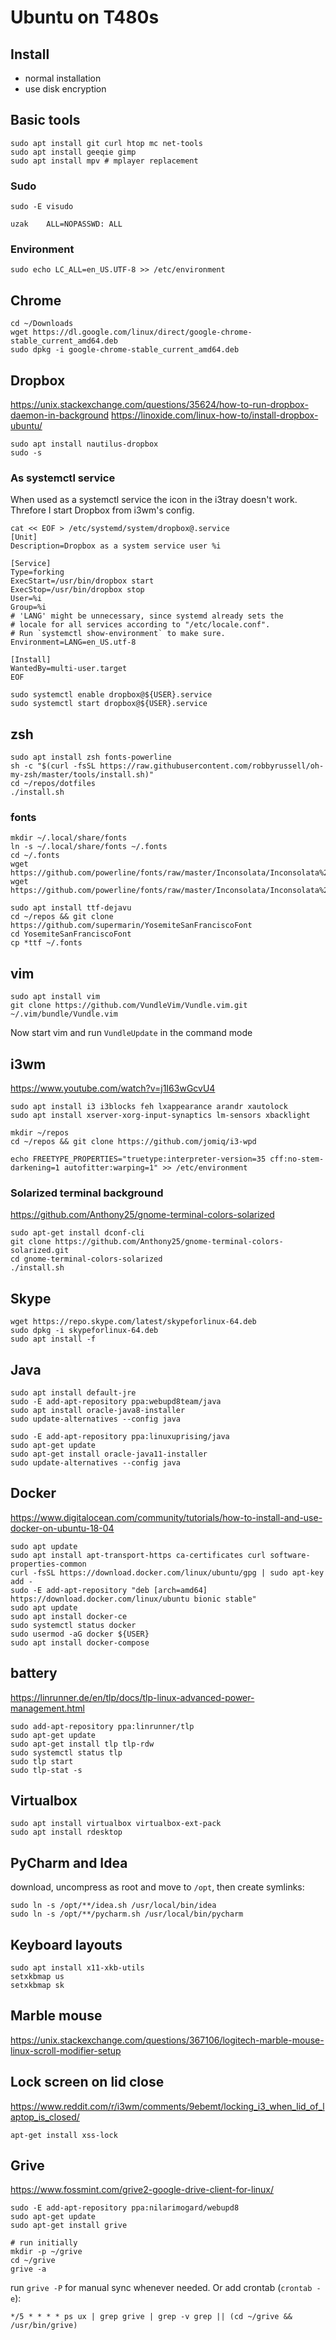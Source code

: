 # Ubuntu on T480s

## Install
* normal installation
* use disk encryption

## Basic tools

    sudo apt install git curl htop mc net-tools
    sudo apt install geeqie gimp
    sudo apt install mpv # mplayer replacement

### Sudo

    sudo -E visudo

`uzak    ALL=NOPASSWD: ALL`

### Environment

    sudo echo LC_ALL=en_US.UTF-8 >> /etc/environment

## Chrome

    cd ~/Downloads
    wget https://dl.google.com/linux/direct/google-chrome-stable_current_amd64.deb
    sudo dpkg -i google-chrome-stable_current_amd64.deb

## Dropbox

https://unix.stackexchange.com/questions/35624/how-to-run-dropbox-daemon-in-background
https://linoxide.com/linux-how-to/install-dropbox-ubuntu/

    sudo apt install nautilus-dropbox
	sudo -s

### As systemctl service

When used as a systemctl service the icon in the i3tray doesn't work. 
Threfore I start Dropbox from i3wm's config.

	cat << EOF > /etc/systemd/system/dropbox@.service
	[Unit]
	Description=Dropbox as a system service user %i
	
	[Service]
	Type=forking
	ExecStart=/usr/bin/dropbox start
	ExecStop=/usr/bin/dropbox stop
	User=%i
	Group=%i
	# 'LANG' might be unnecessary, since systemd already sets the
	# locale for all services according to "/etc/locale.conf".
	# Run `systemctl show-environment` to make sure.
	Environment=LANG=en_US.utf-8
	
	[Install]
	WantedBy=multi-user.target
	EOF
	
	sudo systemctl enable dropbox@${USER}.service  
	sudo systemctl start dropbox@${USER}.service 
	

## zsh

    sudo apt install zsh fonts-powerline
    sh -c "$(curl -fsSL https://raw.githubusercontent.com/robbyrussell/oh-my-zsh/master/tools/install.sh)"
    cd ~/repos/dotfiles
    ./install.sh
### fonts
    mkdir ~/.local/share/fonts
    ln -s ~/.local/share/fonts ~/.fonts
    cd ~/.fonts
    wget https://github.com/powerline/fonts/raw/master/Inconsolata/Inconsolata%20Bold%20for%20Powerline.ttf
    wget https://github.com/powerline/fonts/raw/master/Inconsolata/Inconsolata%20for%20Powerline.otf
    
    sudo apt install ttf-dejavu 
    cd ~/repos && git clone https://github.com/supermarin/YosemiteSanFranciscoFont
    cd YosemiteSanFranciscoFont
    cp *ttf ~/.fonts

## vim

    sudo apt install vim
    git clone https://github.com/VundleVim/Vundle.vim.git ~/.vim/bundle/Vundle.vim

Now start vim  and run  `VundleUpdate` in the command mode 


## i3wm
https://www.youtube.com/watch?v=j1I63wGcvU4

    sudo apt install i3 i3blocks feh lxappearance arandr xautolock
    sudo apt install xserver-xorg-input-synaptics lm-sensors xbacklight

    mkdir ~/repos
    cd ~/repos && git clone https://github.com/jomiq/i3-wpd

    echo FREETYPE_PROPERTIES="truetype:interpreter-version=35 cff:no-stem-darkening=1 autofitter:warping=1" >> /etc/environment
### Solarized terminal background
https://github.com/Anthony25/gnome-terminal-colors-solarized

    sudo apt-get install dconf-cli
    git clone https://github.com/Anthony25/gnome-terminal-colors-solarized.git
    cd gnome-terminal-colors-solarized
    ./install.sh

## Skype

    wget https://repo.skype.com/latest/skypeforlinux-64.deb
    sudo dpkg -i skypeforlinux-64.deb
    sudo apt install -f

## Java
    sudo apt install default-jre
    sudo -E add-apt-repository ppa:webupd8team/java
    sudo apt install oracle-java8-installer
    sudo update-alternatives --config java

    sudo -E add-apt-repository ppa:linuxuprising/java
    sudo apt-get update
    sudo apt-get install oracle-java11-installer
    sudo update-alternatives --config java

## Docker
https://www.digitalocean.com/community/tutorials/how-to-install-and-use-docker-on-ubuntu-18-04

    sudo apt update
    sudo apt install apt-transport-https ca-certificates curl software-properties-common
    curl -fsSL https://download.docker.com/linux/ubuntu/gpg | sudo apt-key add -
    sudo -E add-apt-repository "deb [arch=amd64] https://download.docker.com/linux/ubuntu bionic stable"
    sudo apt update
    sudo apt install docker-ce
    sudo systemctl status docker
    sudo usermod -aG docker ${USER}
    sudo apt install docker-compose

## battery
https://linrunner.de/en/tlp/docs/tlp-linux-advanced-power-management.html

    sudo add-apt-repository ppa:linrunner/tlp
    sudo apt-get update
    sudo apt-get install tlp tlp-rdw 
    sudo systemctl status tlp
    sudo tlp start 
    sudo tlp-stat -s 

## Virtualbox

    sudo apt install virtualbox virtualbox-ext-pack
    sudo apt install rdesktop

## PyCharm and Idea
download, uncompress as root and move to `/opt`, then create symlinks:

    sudo ln -s /opt/**/idea.sh /usr/local/bin/idea
    sudo ln -s /opt/**/pycharm.sh /usr/local/bin/pycharm

## Keyboard layouts
    
    sudo apt install x11-xkb-utils
    setxkbmap us
    setxkbmap sk

## Marble mouse

https://unix.stackexchange.com/questions/367106/logitech-marble-mouse-linux-scroll-modifier-setup

## Lock screen on lid close

https://www.reddit.com/r/i3wm/comments/9ebemt/locking_i3_when_lid_of_laptop_is_closed/

    apt-get install xss-lock

## Grive

https://www.fossmint.com/grive2-google-drive-client-for-linux/

    sudo -E add-apt-repository ppa:nilarimogard/webupd8
    sudo apt-get update
    sudo apt-get install grive

    # run initially
    mkdir -p ~/grive
    cd ~/grive
    grive -a

run `grive -P` for manual sync whenever needed. Or add crontab (`crontab -e`):

    */5 * * * * ps ux | grep grive | grep -v grep || (cd ~/grive && /usr/bin/grive)

